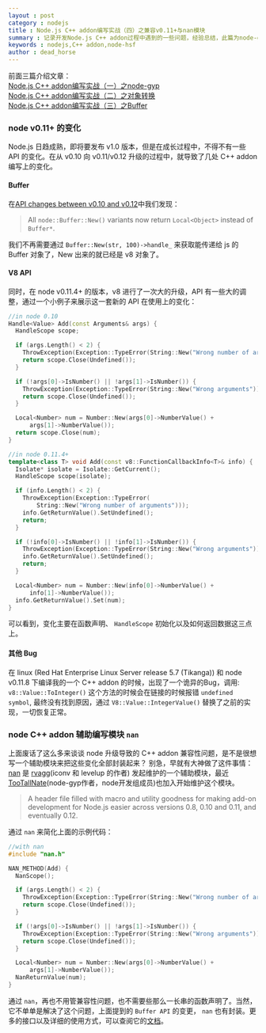 ```yaml
---
layout : post
category : nodejs 
title : Node.js C++ addon编写实战（四）之兼容v0.11+与nan模块
summary : 记录开发Node.js C++ addon过程中遇到的一些问题，经验总结，此篇为node-gyp的介绍。   
keywords : nodejs,C++ addon,node-hsf
author : dead_horse
---
```


前面三篇介绍文章：  
[Node.js C++ addon编写实战（一）之node-gyp](/nodejs/2012/10/08/c_addon_in_nodejs_node_gyp.html)   
[Node.js C++ addon编写实战（二）之对象转换 ](/nodejs/2012/10/09/c_addon_in_nodejs_object.html)   
[Node.js C++ addon编写实战（三）之Buffer](/nodejs/2012/10/10/c_addon_in_nodejs_buffer.html)   

### node v0.11+ 的变化  
Node.js 日趋成熟，即将要发布 v1.0 版本，但是在成长过程中，不得不有一些 API 的变化。在从 v0.10 向 v0.11/v0.12 升级的过程中，就导致了几处 C++ addon 编写上的变化。  

#### Buffer  
在[API changes between v0.10 and v0.12](https://github.com/joyent/node/wiki/API-changes-between-v0.10-and-v0.12)中我们发现： 
  > All `node::Buffer::New()` variants now return `Local<Object>` instead of `Buffer*`.  

我们不再需要通过 `Buffer::New(str, 100)->handle_` 来获取能传递给 js 的 Buffer 对象了，New 出来的就已经是 v8 对象了。   

#### V8 API  
同时，在 node v0.11.4+ 的版本，v8 进行了一次大的升级，API 有一些大的调整，通过一个小例子来展示这一套新的 API 在使用上的变化：   


```c++
//in node 0.10
Handle<Value> Add(const Arguments& args) {
  HandleScope scope;

  if (args.Length() < 2) {
    ThrowException(Exception::TypeError(String::New("Wrong number of arguments")));
    return scope.Close(Undefined());
  }

  if (!args[0]->IsNumber() || !args[1]->IsNumber()) {
    ThrowException(Exception::TypeError(String::New("Wrong arguments")));
    return scope.Close(Undefined());
  }

  Local<Number> num = Number::New(args[0]->NumberValue() +
      args[1]->NumberValue());
  return scope.Close(num);
}

//in node 0.11.4+  
template<class T> void Add(const v8::FunctionCallbackInfo<T>& info) {
  Isolate* isolate = Isolate::GetCurrent();
  HandleScope scope(isolate);

  if (info.Length() < 2) {
    ThrowException(Exception::TypeError(
        String::New("Wrong number of arguments")));
    info.GetReturnValue().SetUndefined();
    return;
  }

  if (!info[0]->IsNumber() || !info[1]->IsNumber()) {
    ThrowException(Exception::TypeError(String::New("Wrong arguments")));
    info.GetReturnValue().SetUndefined();
    return;
  }

  Local<Number> num = Number::New(info[0]->NumberValue() +
      info[1]->NumberValue());
  info.GetReturnValue().Set(num);
}
```

可以看到，变化主要在函数声明、 `HandleScope` 初始化以及如何返回数据这三点上。

#### 其他 Bug  
在 linux (Red Hat Enterprise Linux Server release 5.7 (Tikanga)) 和 node v0.11.8 下编译我的一个 C++ addon 的时候，出现了一个诡异的Bug，调用: `v8::Value::ToInteger()` 这个方法的时候会在链接的时候报错 `undefined symbol`, 最终没有找到原因，通过 `V8::Value::IntegerValue()` 替换了之前的实现，一切恢复正常。   


### node C++ addon 辅助编写模块 `nan`  
上面废话了这么多来谈谈 node 升级导致的 C++ addon 兼容性问题，是不是很想写一个辅助模块来把这些变化全部封装起来？ 别急，早就有大神做了这件事情：[nan](https://github.com/rvagg/nan) 是 [rvagg](https://github.com/rvagg)(iconv 和 levelup 的作者) 发起维护的一个辅助模块，最近[TooTallNate](https://github.com/TooTallNate)(node-gyp作者，node开发组成员)也加入开始维护这个模块。  
  
  >A header file filled with macro and utility goodness for making add-on development for Node.js easier across versions 0.8, 0.10 and 0.11, and eventually 0.12.

通过 `nan` 来简化上面的示例代码：  

```c++
//with nan
#include "nan.h"

NAN_METHOD(Add) {
  NanScope();

  if (args.Length() < 2) {
    ThrowException(Exception::TypeError(String::New("Wrong number of arguments")));
    return scope.Close(Undefined());
  }

  if (!args[0]->IsNumber() || !args[1]->IsNumber()) {
    ThrowException(Exception::TypeError(String::New("Wrong arguments")));
    return scope.Close(Undefined());
  }

  Local<Number> num = Number::New(args[0]->NumberValue() +
      args[1]->NumberValue());
  NanReturnValue(num);
}
```

通过 `nan`，再也不用管兼容性问题，也不需要些那么一长串的函数声明了。当然，它不单单是解决了这个问题，上面提到的 `Buffer API` 的变更， `nan` 也有封装。更多的接口以及详细的使用方式，可以查阅它的[文档](https://github.com/rvagg)。

